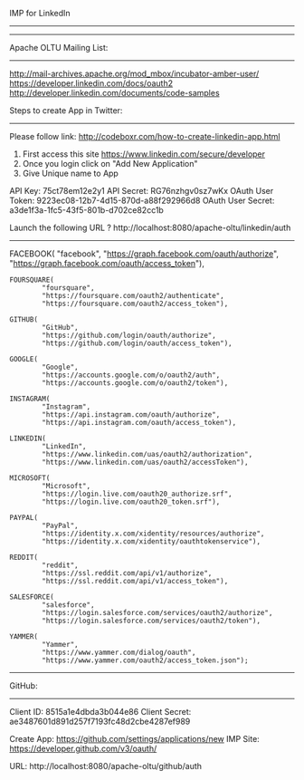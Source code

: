 IMP for LinkedIn
*******************
*******************


Apache OLTU Mailing List:
***************************
http://mail-archives.apache.org/mod_mbox/incubator-amber-user/
https://developer.linkedin.com/docs/oauth2
http://developer.linkedin.com/documents/code-samples


Steps to create App in Twitter:
*******************************
Please follow link: http://codeboxr.com/how-to-create-linkedin-app.html

1. First access this site https://www.linkedin.com/secure/developer
2. Once you login click on "Add New Application" 
3. Give Unique name to App

API Key: 75ct78em12e2y1
API Secret: RG76nzhgv0sz7wKx
OAuth User Token: 9223ec08-12b7-4d15-870d-a88f292966d8
OAuth User Secret: a3de1f3a-1fc5-43f5-801b-d702ce82cc1b


Launch the following URL ? 
http://localhost:8080/apache-oltu/linkedin/auth


**********************************************************************************
FACEBOOK(
			"facebook", 
			"https://graph.facebook.com/oauth/authorize", 
			"https://graph.facebook.com/oauth/access_token"),
	
	FOURSQUARE(
			"foursquare", 
			"https://foursquare.com/oauth2/authenticate", 
			"https://foursquare.com/oauth2/access_token"),
	
	GITHUB(
			"GitHub", 
			"https://github.com/login/oauth/authorize", 
			"https://github.com/login/oauth/access_token"),
	
	GOOGLE(
			"Google", 
			"https://accounts.google.com/o/oauth2/auth", 
			"https://accounts.google.com/o/oauth2/token"),
	
	INSTAGRAM(
			"Instagram", 
			"https://api.instagram.com/oauth/authorize", 
			"https://api.instagram.com/oauth/access_token"),
	
	LINKEDIN(
			"LinkedIn", 
			"https://www.linkedin.com/uas/oauth2/authorization", 
			"https://www.linkedin.com/uas/oauth2/accessToken"),
	
	MICROSOFT(
			"Microsoft", 
			"https://login.live.com/oauth20_authorize.srf", 
			"https://login.live.com/oauth20_token.srf"),
	
	PAYPAL(
			"PayPal", 
			"https://identity.x.com/xidentity/resources/authorize", 
			"https://identity.x.com/xidentity/oauthtokenservice"),
	
	REDDIT(
			"reddit", 
			"https://ssl.reddit.com/api/v1/authorize", 
			"https://ssl.reddit.com/api/v1/access_token"),
	
	SALESFORCE(
			"salesforce", 
			"https://login.salesforce.com/services/oauth2/authorize", 
			"https://login.salesforce.com/services/oauth2/token"),
	
	YAMMER(
			"Yammer", 
			"https://www.yammer.com/dialog/oauth", 
			"https://www.yammer.com/oauth2/access_token.json");
	
********
GitHub:
********
Client ID: 8515a1e4dbda3b044e86
Client Secret: ae3487601d891d257f7193fc48d2cbe4287ef989

Create App: https://github.com/settings/applications/new
IMP Site: https://developer.github.com/v3/oauth/

URL: http://localhost:8080/apache-oltu/github/auth
